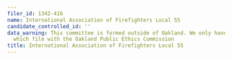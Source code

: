 ```yaml
---
filer_id: 1342-416
name: International Association of Firefighters Local 55
candidate_controlled_id: ''
data_warning: This committee is formed outside of Oakland. We only have data on committees
  which file with the Oakland Public Ethics Commission
title: International Association of Firefighters Local 55
---
```

